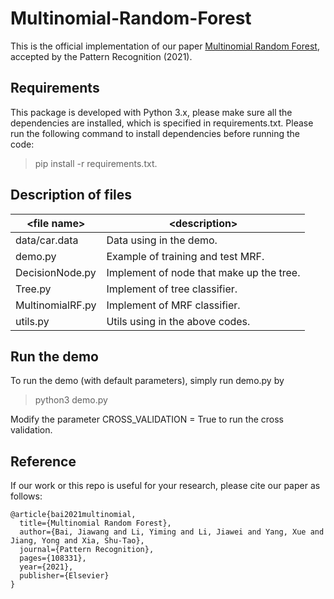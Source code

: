 # Multinomial-Random-Forest
This is the official implementation of our paper [Multinomial Random Forest](https://www.sciencedirect.com/science/article/pii/S0031320321005112), accepted by the Pattern Recognition (2021). 

## Requirements
This package is developed with Python 3.x, please make sure all the dependencies are installed, 
which is specified in requirements.txt. Please run the following command to install dependencies before running the code:
> pip install -r requirements.txt.


## Description of files

|    \<file name\>     |            \<description\>                    |
|--------------------|---------------------------------------------|
|   data/car.data    | Data using in the demo.                     |
|      demo.py       | Example of training and test MRF.           |
|   DecisionNode.py  | Implement of node that make up the tree.    | 
|      Tree.py       | Implement of tree classifier.               |
|  MultinomialRF.py  | Implement of MRF classifier.                |
|     utils.py       | Utils using in the above codes.             |
 
## Run the demo

To run the demo (with default parameters), simply run demo.py by

> python3 demo.py

Modify the parameter CROSS_VALIDATION = True to run the cross validation.

## Reference
If our work or this repo is useful for your research, please cite our paper as follows:

```
@article{bai2021multinomial,
  title={Multinomial Random Forest},
  author={Bai, Jiawang and Li, Yiming and Li, Jiawei and Yang, Xue and Jiang, Yong and Xia, Shu-Tao},
  journal={Pattern Recognition},
  pages={108331},
  year={2021},
  publisher={Elsevier}
}
```
